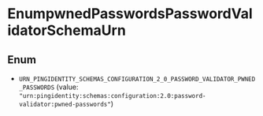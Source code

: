 

# EnumpwnedPasswordsPasswordValidatorSchemaUrn

## Enum


* `URN_PINGIDENTITY_SCHEMAS_CONFIGURATION_2_0_PASSWORD_VALIDATOR_PWNED_PASSWORDS` (value: `"urn:pingidentity:schemas:configuration:2.0:password-validator:pwned-passwords"`)



